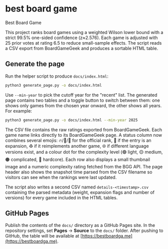 # best board game

Best Board Game

This project ranks board games using a weighted Wilson lower bound with a strict 99.5% one-sided confidence (z≈2.576). Each game is adjusted with 25 prior votes at rating 6.5 to reduce small-sample effects. The script reads a CSV export from BoardGameGeek and produces a sortable HTML table.

## Generate the page

Run the helper script to produce `docs/index.html`:

```bash
python3 generate_page.py -o docs/index.html
```

Use `--min-year` to pick the cutoff year for the "recent" list. The generated page contains two tables and a toggle button to switch between them: one shows only games from the chosen year onward, the other shows all years. For example:

```bash
python3 generate_page.py -o docs/index.html --min-year 2025
```

The CSV file contains the raw ratings exported from BoardGameGeek. Each game name
links directly to its BoardGameGeek page. A status column now combines several
emojis: 🔥/🔎/💎 for the official rank, 🧩 if the entry is an expansion, ♻️ if it
reimplements another game, 🌐 if different language versions exist, and a colour
dot for the complexity level (🟢 light, 🟡 medium, 🟠 complicated, 🔴 hardcore).
Each row also displays a small thumbnail image and a numeric complexity rating
fetched from the BGG API.
The page header also shows the snapshot time parsed from the CSV filename so visitors can see when the rankings were last updated.

The script also writes a second CSV named `details-<timestamp>.csv` containing
the parsed metadata (weight, expansion flags and number of versions) for every
game included in the HTML tables.


## GitHub Pages

Publish the contents of the `docs/` directory as a GitHub Pages site. In the repository settings, set **Pages** → **Source** to the `docs/` folder. After pushing to GitHub, the table will be available at [https://bestboardga.me](https://bestboardga.me).
